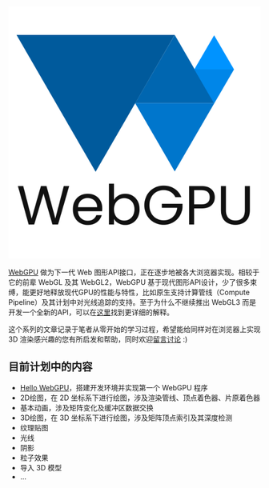 ![WebGPU](./assets/webgpu-logo.svg)

[WebGPU](https://www.w3.org/TR/webgpu/) 做为下一代 Web 图形API接口，正在逐步地被各大浏览器实现。相较于它的前辈 WebGL 及其 WebGL2，WebGPU 基于现代图形API设计，少了很多束缚，能更好地释放现代GPU的性能与特性，比如原生支持计算管线（Compute Pipeline）及其计划中对光线追踪的支持。至于为什么不继续推出 WebGL3 而是开发一个全新的API，可以在[这里](https://gpuweb.github.io/gpuweb/explainer/)找到更详细的解释。

这个系列的文章记录于笔者从零开始的学习过程，希望能给同样对在浏览器上实现 3D 渲染感兴趣的您有所启发和帮助，同时欢迎[留言讨论](https://github.com/treelite/webgpu-101/issues) :)

## 目前计划中的内容

* [Hello WebGPU](./chapter-0.html)，搭建开发环境并实现第一个 WebGPU 程序
* 2D绘图，在 2D 坐标系下进行绘图，涉及渲染管线、顶点着色器、片原着色器
* 基本动画，涉及矩阵变化及缓冲区数据交换
* 3D绘图，在 3D 坐标系下进行绘图，涉及矩阵顶点索引及其深度检测
* 纹理贴图
* 光线
* 阴影
* 粒子效果
* 导入 3D 模型
* ...
